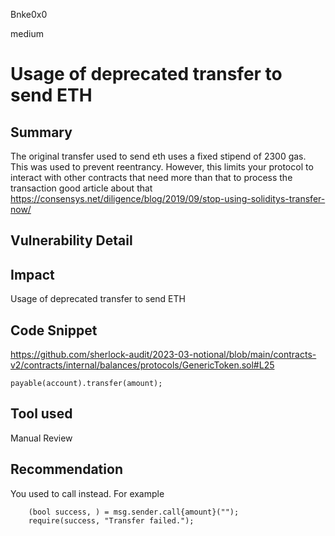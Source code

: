 Bnke0x0

medium

# Usage of deprecated transfer to send ETH

## Summary
The original transfer used to send eth uses a fixed stipend of 2300 gas. This was used to prevent reentrancy. However, this limits your protocol to interact with other contracts that need more than that to process the transaction good article about that https://consensys.net/diligence/blog/2019/09/stop-using-soliditys-transfer-now/

## Vulnerability Detail

## Impact
Usage of deprecated transfer to send ETH

## Code Snippet
https://github.com/sherlock-audit/2023-03-notional/blob/main/contracts-v2/contracts/internal/balances/protocols/GenericToken.sol#L25

```solidity
payable(account).transfer(amount);
```

## Tool used

Manual Review

## Recommendation

You used to call instead. For example

```solidity
    (bool success, ) = msg.sender.call{amount}("");
    require(success, "Transfer failed.");
```
